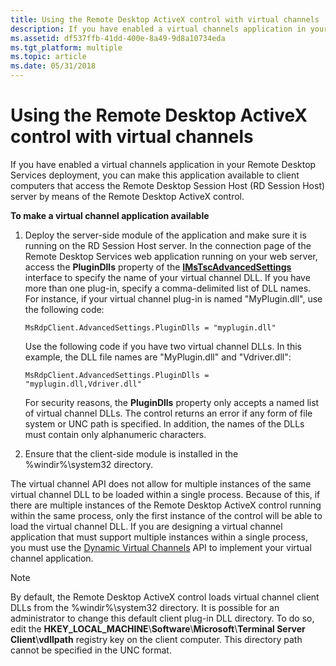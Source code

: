 ```yaml
---
title: Using the Remote Desktop ActiveX control with virtual channels
description: If you have enabled a virtual channels application in your Remote Desktop Services deployment, you can make this application available to client computers.
ms.assetid: df537ffb-41dd-400e-8a49-9d8a10734eda
ms.tgt_platform: multiple
ms.topic: article
ms.date: 05/31/2018
---
```


# Using the Remote Desktop ActiveX control with virtual channels

If you have enabled a virtual channels application in your Remote Desktop Services deployment, you can make this application available to client computers that access the Remote Desktop Session Host (RD Session Host) server by means of the Remote Desktop ActiveX control.

**To make a virtual channel application available**

1.  Deploy the server-side module of the application and make sure it is running on the RD Session Host server. In the connection page of the Remote Desktop Services web application running on your web server, access the **PluginDlls** property of the [**IMsTscAdvancedSettings**](imstscadvancedsettings-interface.md) interface to specify the name of your virtual channel DLL. If you have more than one plug-in, specify a comma-delimited list of DLL names. For instance, if your virtual channel plug-in is named "MyPlugin.dll", use the following code:

    ``` syntax
    MsRdpClient.AdvancedSettings.PluginDlls = "myplugin.dll"
    ```

    Use the following code if you have two virtual channel DLLs. In this example, the DLL file names are "MyPlugin.dll" and "Vdriver.dll":

    ``` syntax
    MsRdpClient.AdvancedSettings.PluginDlls = "myplugin.dll,Vdriver.dll"
    ```

    For security reasons, the **PluginDlls** property only accepts a named list of virtual channel DLLs. The control returns an error if any form of file system or UNC path is specified. In addition, the names of the DLLs must contain only alphanumeric characters.

2.  Ensure that the client-side module is installed in the %windir%\\system32 directory.

The virtual channel API does not allow for multiple instances of the same virtual channel DLL to be loaded within a single process. Because of this, if there are multiple instances of the Remote Desktop ActiveX control running within the same process, only the first instance of the control will be able to load the virtual channel DLL. If you are designing a virtual channel application that must support multiple instances within a single process, you must use the [Dynamic Virtual Channels](dynamic-virtual-channels.md) API to implement your virtual channel application.

> [!Note]  
> By default, the Remote Desktop ActiveX control loads virtual channel client DLLs from the %windir%\\system32 directory. It is possible for an administrator to change this default client plug-in DLL directory. To do so, edit the **HKEY\_LOCAL\_MACHINE**\\**Software**\\**Microsoft**\\**Terminal Server Client**\\**vdllpath** registry key on the client computer. This directory path cannot be specified in the UNC format.

 

 

 




